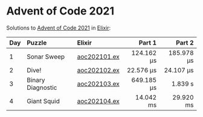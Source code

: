 # Advent of Code 2021

Solutions to [Advent of Code 2021](https://adventofcode.com/2021/) in [Elixir](https://elixir-lang.org/):

| Day  | Puzzle            | Elixir                                            |     Part 1 |     Part 2 |
| :--- | :---------------- | :------------------------------------------------ | ---------: | ---------: |
| 1    | Sonar Sweep       | [aoc202101.ex](01_sonar_sweep/aoc202101.ex)       | 124.162 µs | 185.978 µs |
| 2    | Dive!             | [aoc202102.ex](02_dive/aoc202102.ex)              |  22.576 µs |  24.107 µs |
| 3    | Binary Diagnostic | [aoc202103.ex](03_binary_diagnostic/aoc202103.ex) | 649.185 µs |    1.839 s |
| 4    | Giant Squid       | [aoc202104.ex](04_giant_squid/aoc202104.ex)       |  14.042 ms |  29.920 ms |
